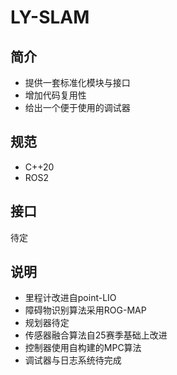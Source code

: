 # LY-SLAM

## 简介

+ 提供一套标准化模块与接口
+ 增加代码复用性
+ 给出一个便于使用的调试器

## 规范

+ C++20
+ ROS2

## 接口

待定

## 说明

+ 里程计改进自point-LIO
+ 障碍物识别算法采用ROG-MAP
+ 规划器待定
+ 传感器融合算法自25赛季基础上改进
+ 控制器使用自构建的MPC算法
+ 调试器与日志系统待完成


